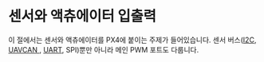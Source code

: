 # 센서와 액츄에이터 입출력

이 절에서는 센서와 액츄에이터를 PX4에 붙이는 주제가 들어있습니다. 센서 버스([I2C](../sensor_bus/i2c.md), [UAVCAN ](../uavcan/README.md), [UART](../uart/README.md), SPI)뿐만 아니라 메인 PWM 포트도 다룹니다.